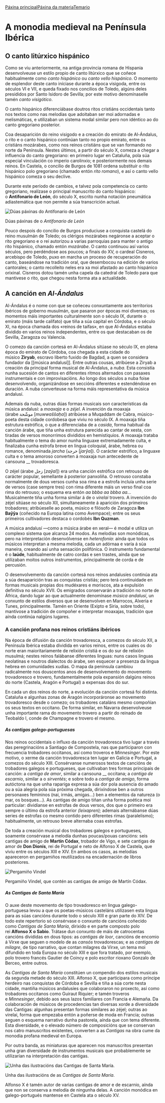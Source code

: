 [Páxina principal](https://www.franciscocallejo.es/index.php)[Páxina da materia](https://www.franciscocallejo.es/hm4/index.php)[Temario](https://www.franciscocallejo.es/hm4/index.php?page=temario4.html)

# A monodia medieval na Península Ibérica

<!--NON ENTREGAR POLO MOMENTO-->

## O canto litúrxico hispánico

Como se viu anteriormente, na antiga provincia romana de Hispania desenvolveuse un estilo propio de canto litúrxico que se coñece habitualmente como _canto hispánico_ ou _canto vello hispánico_. O momento de esplendor deste canto iníciase durante a época visigoda, entre os séculos VI e VII, e queda fixado nos concilios de Toledo, algúns deles presididos por Santo Isidoro de Sevilla; por este motivo denomínaselle tamén _canto visigótico_.

O canto hispánico diferenciábase doutros ritos cristiáns occidentais tanto nos textos como nas melodías que adoitaban ser moi adornadas e melismáticas, e utilizaban un sistema modal similar pero non idéntico ao do canto gregoriano posterior.

Coa desaparición do reino visigodo e a creación do emirato de Al-Ándalus, o rito e o canto hispánico continúan tanto no propio emirato, entre os cristiáns mozárabes, como nos reinos cristiáns que se van formando no norte da Península. Nestes últimos, a partir do século X, comeza a chegar a influencia do canto gregoriano: en primeiro lugar en Cataluña, pola súa especial vinculación co imperio carolinxio; e posteriormente nos demais reinos. En Castela, o concilio de Burgos de 1081 ordena substituír o rito hispánico polo gregoriano (chamado entón _rito romano_), e así o canto vello hispánico comeza o seu declive.

Durante este período de cambios, e talvez pola competencia co canto gregoriano, realízase o principal manuscrito do canto hispánico: o **Antifonario de León**, do século X, escrito nunha notación pneumática adiastemática que non permite a súa transcrición actual.

![Dúas páxinas do Antifonario de León](https://www.franciscocallejo.es/hm4/monodiahispana/antif.png)

Dúas páxinas de o _Antifonario de León_

Pouco despois do concilio de Burgos produciuse a conquista castelá do reino musulmán de Toledo; os clérigos mozárabes negáronse a aceptar o rito gregoriano e o rei autorizou a varias parroquias para manter o antigo rito hispánico, chamado entón _mozárabe_. O canto continuou así varios séculos, pero perdéndose aos poucos; a finais do XV, o cardeal Cisneros, arcebispo de Toledo, puxo en marcha un proceso de recuperación do canto, baseándose na tradición oral, que desembocou na edición de varios cantorales; o canto recolleito neles era xa moi afastado ao canto hispánico orixinal. Cisneros dotou tamén unha capela da catedral de Toledo para que mantivese o rito, que chegou nesta forma ata a actualidade.

## A canción en *Al-Ándalus*

Al-Ándalus é o nome con que se coñeceu conxuntamente aos territorios ibéricos de goberno musulmán, que pasaron por épocas moi diversas; os momentos máis importantes culturalmente son o século IX, durante o emirato (máis tarde califato) que tiña a súa capital en Córdoba, e o século XI, na época chamada dos «reinos de taifas», en que Al-Ándalus estaba dividido en varios reinos independentes, entre os que destacaban os de Sevilla, Zaragoza ou Valencia.

O comezo da canción cortesá en Al-Ándalus sitúase no século IX, en plena época do emirato de Córdoba, coa chegada a esta cidade do músico **Ziryab**, escravo liberto fuxido de Bagdad, a quen se considera fundador da [[música andalusí]]. Entre outras cousas, atribúese a Ziryab a creación da principal forma musical de Al-Ándalus, a _nuba_. Esta consistía nunha sucesión de cantos en diferentes ritmos alternados con pasaxes instrumentais e con improvisacións. Ao longo dos séculos a nuba foise desenvolvendo, organizándose en seccións diferentes e estendéndose en duración. A nuba converteuse na forma máis representativa da música andalusí.

Ademais da nuba, outras dúas formas musicais son características da música andalusí: a _moaxaja_ e o _zéjel_. A invención da moaxaja (árabe موشّحة [_muwwaššaḥa_]) atribúese a Muqaddam de Cabra, músico-poeta desta cidade cordobesa que viviu no século IX. A moaxaja tiña estrutura estrófica, o que a diferenciaba de a _casida_, forma habitual da canción árabe, que tiña unha estrutura parecida ao cantar de xesta, con tiradas de versos monorrimos divididos en hemistiquios. A moaxaja trataba habitualmente o tema do amor nunha linguaxe extremadamente culta, e finalizaba cunha estrofa breve en lingua coloquial, árabe, hebrea ou romance, denominada _jarcha_ (خرجة [_jarŷa_]). O carácter estrófico, a linguaxe culta e o tema amoroso converten á moaxaja nun antecedente de cansouna __ trovadoresca.

O zéjel (árabe زجل [_zaŷal_]) era unha canción estrófica con retrouso de carácter popular, semellante á posterior panxoliña. O retrouso constaba normalmente de dous versos cunha soa rima e a estrofa incluía unha serie de versos (case sempre tres) con rima diferente máis un verso final coa rima do retrouso; o esquema era entón _aa bbba aa bbba aa_… Musicalmente tiña unha forma similar á de o _virelai_ trovero. A invención do zéjel sitúase no século XII, simultaneamente á aparición dos primeiros trobadores; atribúeselle ao poeta, músico e filósofo de Zaragoza **Ibn Baŷŷa** (coñecido na Europa latina como Avempace); entre os seus primeiros cultivadores destaca o cordobés **Ibn Quzman**.

A música andalusí —como a música árabe en xeral— é modal e utiliza un complexo sistema que alcanza 24 modos. As melodías son monódicas, pero na interpretación desenvólvense en _heterofonía_: aínda que todos os músicos interpretan a mesma melodía, cada un adórnaa e varía á súa maneira, creando así unha sensación polifónica. O instrumento fundamental é o **laúde**, habitualmente de catro cordas e sen trastes, aínda que se utilizaban moitos outros instrumentos, principalmente de corda e de percusión.

O desenvolvemento da canción cortesá nos reinos andalusíes continúa ata a súa desaparición tras as conquistas cristiás; pero terá continuidade en formas musicais propias dos mudéxares e moriscos, ata a expulsión definitiva no século XVII. Os emigrados conservarán a tradición no norte de África, dando lugar ao que actualmente denomínase _música andalusí_, un conxunto de estilos diversos que se desenvolven en Marrocos, Alxeria e Tunes, principalmente. Tamén en Oriente (Exipto e Siria, sobre todo), mantívose a tradición de compoñer e interpretar moaxajas, tradición que aínda continúa nalgúns lugares.

### A canción profana nos reinos cristiáns ibéricos

Na época de difusión da canción trovadoresca, a comezos do século XII, a Península Ibérica estaba dividida en varios reinos, entre os cuales os do norte eran maioritariamente de relixión cristiá e os do sur de relixión musulmá; nestes reinos falábanse diferentes linguas: nuns casos linguas neolatinas e noutros dialectos do árabe, sen esquecer a presenza da lingua hebrea en comunidades xudías. O mapa da península cambiou radicalmente nos douscentos anos de desenvolvemento do movemento trovadoresco e trovero, fundamentalmente pola expansión dalgúns reinos do norte (Castela, Aragón e Portugal) a expensas dos do sur.

En cada un dos reinos do norte, a evolución da canción cortesá foi distinta. Cataluña e algunhas zonas de Aragón incorporáronse ao movemento trovadoresco desde o comezo; os trobadores cataláns mesmo compoñían os seus textos en occitano. De forma similar, en Navarra desenvolveuse unha importante rama do movemento trovero a partir do reinado de Teobaldo I, conde de Champagne e trovero el mesmo.

##### As cantigas galego-portuguesas

Nos reinos occidentais o influxo da canción trovadoresca tivo lugar a través das peregrinacións a Santiago de Compostela, nas que participaron con frecuencia trobadores occitanos, así como troveros e _Minnesinger_. Por este motivo, o xerme da canción trovadoresca ten lugar en Galicia e Portugal, a comezos do século XIII. Consérvanse numerosos textos de cancións de trobadores galegos e portugueses, que cultivaban tres formas principais de canción: a _cantiga de amor_, similar a cansouna __ occitana; a _cantiga de escarnio_, similar a o _sirventés_; e sobre todo a _cantiga de amigo_, forma autóctona na que unha rapariga expresa a súa dor pola ausencia do amado ou a súa alegría pola súa próxima chegada, dirixíndose ben a outros personaxes femininos (nai, irmás, amigas…) ben a elementos da natureza (o mar, os bosques…). As cantigas de amigo tiñan unha forma poética moi particular: dividíanse en estrofas de dous versos, dos que o primeiro era sempre o último da estrofa anterior _(leixapren);_ ademais alternábanse dúas series de estrofas co mesmo contido pero diferentes rimas (paralelismo); habitualmente, un retrouso breve alternaba coas estrofas.

De toda a creación musical dos trobadores galegos e portugueses, soamente consérvase a melodía dunhas poucas/pouas cancións: seis cantigas de amigo de **Martín Códax**, trobador de Vigo, e sete cantigas de amor de **Don Dionís**, rei de Portugal e neto de Alfonso X de Castela, que viviu entre os séculos XIII e XIV. En ambos os casos, as melodías apareceron en pergamiños reutilizados na encadernación de libros posteriores.

![Pergamiño Vindel](https://www.franciscocallejo.es/hm4/monodiahispana/codax.jpg)

Pergamiño Vindel, que contén as cantigas de amigo de Martín Códax.

##### As _Cantigas de Santa María_

O auxe deste movemento de tipo trovadoresco en lingua galego-portuguesa levou a que os poetas-músicos casteláns utilizasen esta lingua para as súas cancións durante todo o século XIII e gran parte do XIV. De todo este repertorio só consérvase o conxunto de cancións coñecido como _Cantigas de Santa María_, dirixido e en parte composto polo rei **Alfonso X o Sabio**. Trátase dun conxunto de máis de catrocentas cancións divididas en dous tipos: as _cantigas de loor_, cancións de encomio á Virxe que seguen o modelo de as _cansós_ trovadorescas; e as _cantigas de milagre_, de tipo narrativo, que contan milagres da Virxe, un tema moi difundido en toda Europa no século XIII e que fora tratado, por exemplo, polo trovero francés Gautier de Coincy e polo escritor rioxano Gonzalo de Berceo, entre outros.

As _Cantigas de Santa María_ constitúen un compendio dos estilos musicais da segunda metade do século XIII. Alfonso X, que participara como príncipe herdeiro nas conquistas de Córdoba e Sevilla e tiña a súa corte nesta cidade, mantiña músicos andalusíes que colaboraron no proxecto, así como trobadores occitanos como Guiraut Riquier; e tamén troveros e _Minnesinger_, debido aos seus lazos familiares con Francia e Alemaña. Da colaboración de músicos de procedencias tan diversas xorde a diversidade das Cantigas: algunhas presentan formas similares ao zéjel; outras ao virelai, forma que empezaba entón a poñerse de moda en Francia; outras seguen o esquema narrativo dunha pastorela, aínda que con tema diferente. Esta diversidade, e o elevado número de composicións que se conservan nos catro manuscritos existentes, converten a as _Cantigas_ na obra cume da monodia profana medieval en Europa.

Por outra banda, as miniaturas que aparecen nos manuscritos presentan unha gran diversidade de instrumentos musicais que probablemente se utilizarían na interpretación das cantigas.

![Unha das ilustracións das Cantigas de Santa María.](https://www.franciscocallejo.es/hm4/monodiahispana/cantigas0.jpg)

Unha das ilustracións de as _Cantigas de Santa María_.

Alfonso X é tamén autor de varias cantigas de amor e de escarnio, aínda que non se conserva a melodía de ningunha delas. A canción monódica en galego-portugués mantense en Castela ata o século XV.
